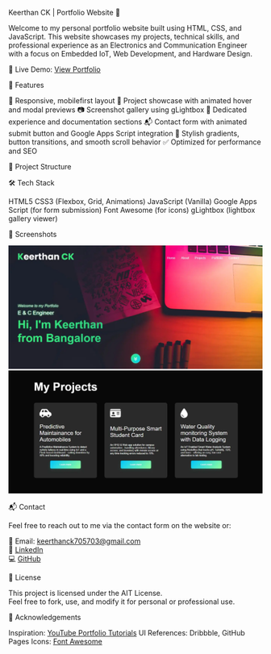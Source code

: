 Keerthan CK | Portfolio Website 💼

Welcome to my personal portfolio website built using HTML, CSS, and JavaScript. This website showcases my projects, technical skills, and professional experience as an Electronics and Communication Engineer with a focus on Embedded IoT, Web Development, and Hardware Design.

🔗 Live Demo: [View Portfolio](https://keerthanck.netlify.app)


🚀 Features

 🔧 Responsive, mobilefirst layout
 📂 Project showcase with animated hover and modal previews
 📷 Screenshot gallery using gLightbox
 📄 Dedicated experience and documentation sections
 📬 Contact form with animated submit button and Google Apps Script integration
 🌈 Stylish gradients, button transitions, and smooth scroll behavior
 ✅ Optimized for performance and SEO


📁 Project Structure



🛠️ Tech Stack

 HTML5
 CSS3 (Flexbox, Grid, Animations)
 JavaScript (Vanilla)
 Google Apps Script (for form submission)
 Font Awesome (for icons)
 gLightbox (lightbox gallery viewer)


📸 Screenshots

<img src="images/screenshot1.webp" width="600">
<img src="images/screenshot2.webp" width="600">


📬 Contact

Feel free to reach out to me via the contact form on the website or:

 📧 Email: keerthanck705703@gmail.com  
 🔗 [LinkedIn](https://linkedin.com/in/keerthanckece)  
 💻 [GitHub](https://github.com/Keerthan-CK/keerthan-ck-portfolio)


🔐 License

This project is licensed under the AIT License.  
Feel free to fork, use, and modify it for personal or professional use.


🙌 Acknowledgements

 Inspiration: [YouTube Portfolio Tutorials](https://www.youtube.com/watch?v=0YFrGy_mzjY)
 UI References: Dribbble, GitHub Pages
 Icons: [Font Awesome](https://fontawesome.com)
